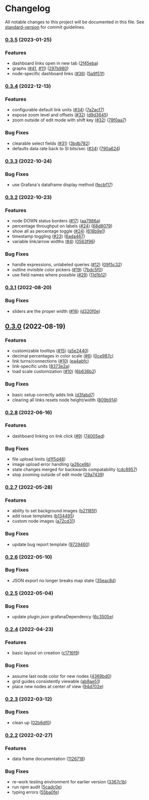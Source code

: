 # Changelog

All notable changes to this project will be documented in this file. See [standard-version](https://github.com/conventional-changelog/standard-version) for commit guidelines.

### [0.3.5](https://github.com/knightss27/grafana-network-weathermap/compare/v0.3.4...v0.3.5) (2023-01-25)


### Features

* dashboard links open in new tab ([2f45eba](https://github.com/knightss27/grafana-network-weathermap/commit/2f45eba0744a724412a77a1dea30add4ea9a124a))
* graphs ([#41](https://github.com/knightss27/grafana-network-weathermap/issues/41), [#11](https://github.com/knightss27/grafana-network-weathermap/issues/11)) ([297b980](https://github.com/knightss27/grafana-network-weathermap/commit/297b98084d0dc04ab9b87030cba0bdf240400271))
* node-specific dashboard links ([#36](https://github.com/knightss27/grafana-network-weathermap/issues/36)) ([5a9f51f](https://github.com/knightss27/grafana-network-weathermap/commit/5a9f51fad90d3f2a5431bb4de8a45f378de1d77b))

### [0.3.4](https://github.com/knightss27/grafana-network-weathermap/compare/v0.3.3...v0.3.4) (2022-12-13)

### Features

- configurable default link units ([#34](https://github.com/knightss27/grafana-network-weathermap/issues/34)) ([7a2acf7](https://github.com/knightss27/grafana-network-weathermap/commit/7a2acf7a635fd4df659f79f92599732cc8442342))
- expose zoom level and offsets ([#32](https://github.com/knightss27/grafana-network-weathermap/issues/32)) ([d9d3645](https://github.com/knightss27/grafana-network-weathermap/commit/d9d36450bb1c11031fd6ce6f3189b75fbd19a120))
- zoom outside of edit mode with shift key ([#32](https://github.com/knightss27/grafana-network-weathermap/issues/32)) ([78f0aa7](https://github.com/knightss27/grafana-network-weathermap/commit/78f0aa76aea072362dfcf9b1fed9ee2c426c89ca))

### Bug Fixes

- clearable select fields ([#31](https://github.com/knightss27/grafana-network-weathermap/issues/31)) ([3bdb782](https://github.com/knightss27/grafana-network-weathermap/commit/3bdb7823b061ea783a9b895d0b3fe09011e8d5f7))
- defaults data rate back to SI bits/sec ([#34](https://github.com/knightss27/grafana-network-weathermap/issues/34)) ([790a624](https://github.com/knightss27/grafana-network-weathermap/commit/790a62421dc8d34823f7e974fbfc46bb28df65f1))

### [0.3.3](https://github.com/knightss27/grafana-network-weathermap/compare/v0.3.2...v0.3.3) (2022-10-24)

### Bug Fixes

- use Grafana's dataframe display method ([fecbf17](https://github.com/knightss27/grafana-network-weathermap/commit/fecbf174ab36a49ec4234f60cbe99284f5bb6843))

### [0.3.2](https://github.com/knightss27/grafana-network-weathermap/compare/v0.3.1...v0.3.2) (2022-10-23)

### Features

- node DOWN status borders ([#17](https://github.com/knightss27/grafana-network-weathermap/issues/17)) ([aa7986a](https://github.com/knightss27/grafana-network-weathermap/commit/aa7986a50812441e43151e0416a9c9fa0cbaaa4b))
- percentage throughput on labels ([#24](https://github.com/knightss27/grafana-network-weathermap/issues/24)) ([68d8079](https://github.com/knightss27/grafana-network-weathermap/commit/68d8079b9c175fd1f3d04c31d972c2f69821d840))
- show all as percentage toggle ([#24](https://github.com/knightss27/grafana-network-weathermap/issues/24)) ([618b9e1](https://github.com/knightss27/grafana-network-weathermap/commit/618b9e10b00ba2cf775c5ecfd70a90fbd439ccf3))
- timestamp toggling ([#23](https://github.com/knightss27/grafana-network-weathermap/issues/23)) ([6ada467](https://github.com/knightss27/grafana-network-weathermap/commit/6ada467f7697fe8abfccb51b25865e04aedc0630))
- variable link/arrow widths ([#4](https://github.com/knightss27/grafana-network-weathermap/issues/4)) ([0563f96](https://github.com/knightss27/grafana-network-weathermap/commit/0563f96948e5e17fdaf36ac628f32771fbe02f8d))

### Bug Fixes

- handle expressions, unlabeled queries ([#12](https://github.com/knightss27/grafana-network-weathermap/issues/12)) ([09f5c32](https://github.com/knightss27/grafana-network-weathermap/commit/09f5c32771ceb91b655dd4b1543faa5c4c75b48c))
- outline invisible color pickers ([#19](https://github.com/knightss27/grafana-network-weathermap/issues/19)) ([7bdc5f0](https://github.com/knightss27/grafana-network-weathermap/commit/7bdc5f02b078c9fcf487c2a1bd946ffad023ece7))
- use field names where possible ([#29](https://github.com/knightss27/grafana-network-weathermap/issues/29)) ([11d1b12](https://github.com/knightss27/grafana-network-weathermap/commit/11d1b125a9322e5fc1344ea86c4e93d8326206cb))

### [0.3.1](https://github.com/knightss27/grafana-network-weathermap/compare/v0.3.0...v0.3.1) (2022-08-20)

### Bug Fixes

- sliders are the proper width ([#16](https://github.com/knightss27/grafana-network-weathermap/issues/16)) ([d320f0e](https://github.com/knightss27/grafana-network-weathermap/commit/d320f0ed01b78d2b2188f46df122e1572799840d))

## [0.3.0](https://github.com/knightss27/grafana-network-weathermap/compare/v0.2.8...v0.3.0) (2022-08-19)

### Features

- customizable tooltips ([#15](https://github.com/knightss27/grafana-network-weathermap/issues/15)) ([a5e2440](https://github.com/knightss27/grafana-network-weathermap/commit/a5e2440889389a5c41d2f098809a4ccdb98d0b0c))
- decimal percentages in color scale ([#6](https://github.com/knightss27/grafana-network-weathermap/issues/6)) ([0ce987c](https://github.com/knightss27/grafana-network-weathermap/commit/0ce987c6b19f4f1a08abd2681d8ab60b34b31ae6))
- link turns/connections ([#10](https://github.com/knightss27/grafana-network-weathermap/issues/10)) ([ea4abfc](https://github.com/knightss27/grafana-network-weathermap/commit/ea4abfcd538e3dd4003b9c83a68338be786a556f))
- link-specific units ([8373e2a](https://github.com/knightss27/grafana-network-weathermap/commit/8373e2af609432938b97d14bf988f19df5dcc81a))
- load scale customization ([#10](https://github.com/knightss27/grafana-network-weathermap/issues/10)) ([6b636b2](https://github.com/knightss27/grafana-network-weathermap/commit/6b636b270630ce2d098eece8e1dc95f91bbff4fb))

### Bug Fixes

- basic setup correctly adds link ([d3fabd7](https://github.com/knightss27/grafana-network-weathermap/commit/d3fabd7a529f3cec59fbce14ab7de39f27a849d7))
- clearing all links resets node height/width ([809b914](https://github.com/knightss27/grafana-network-weathermap/commit/809b914568168f89f6b8be0241d012f6d75b63e1))

### [0.2.8](https://github.com/knightss27/grafana-network-weathermap/compare/v0.2.7...v0.2.8) (2022-06-16)

### Features

- dashboard linking on link click ([#9](https://github.com/knightss27/grafana-network-weathermap/issues/9)) ([74005ed](https://github.com/knightss27/grafana-network-weathermap/commit/74005ed234498d44fcc7d5f510fd59e452a425f9))

### Bug Fixes

- file upload limits ([d1f5d48](https://github.com/knightss27/grafana-network-weathermap/commit/d1f5d48ae4a8c1f4bf6bd81d816eeb53c811837a))
- image upload error handling ([a26ce9b](https://github.com/knightss27/grafana-network-weathermap/commit/a26ce9bf57951d2db12877ca83a56b5de4cbd33b))
- state changes merged for backwards compatability ([cdc8957](https://github.com/knightss27/grafana-network-weathermap/commit/cdc89578fb91d2f53c231bbb02155ba91c7c5d65))
- stop zooming outside of edit mode ([29a7439](https://github.com/knightss27/grafana-network-weathermap/commit/29a7439960f9c1d7dc2ea722fad7dbc4777bd730))

### [0.2.7](https://github.com/knightss27/grafana-network-weathermap/compare/v0.2.6...v0.2.7) (2022-05-28)

### Features

- ability to set background images ([b21185f](https://github.com/knightss27/grafana-network-weathermap/commit/b21185fe98d5e6dd17418646a67062b8cd4785ac))
- add issue templates ([b134495](https://github.com/knightss27/grafana-network-weathermap/commit/b1344959b3e4e396d766bac7366a66d23d4b74b6))
- custom node images ([a72cd31](https://github.com/knightss27/grafana-network-weathermap/commit/a72cd316995a522f6e15ec8481be3d5a56986d6f))

### Bug Fixes

- update bug report template ([9729460](https://github.com/knightss27/grafana-network-weathermap/commit/9729460085f0d44196c7486915da9ca74c417537))

### [0.2.6](https://github.com/knightss27/grafana-network-weathermap/compare/v0.2.5...v0.2.6) (2022-05-10)

### Bug Fixes

- JSON export no longer breaks map state ([35eac8d](https://github.com/knightss27/grafana-network-weathermap/commit/35eac8df211c3f8264f18d7becd9e9ff1dea812c))

### [0.2.5](https://github.com/knightss27/grafana-network-weathermap/compare/v0.2.4...v0.2.5) (2022-05-04)

### Bug Fixes

- update plugin.json grafanaDependency ([6c3505e](https://github.com/knightss27/grafana-network-weathermap/commit/6c3505efc271f41c3f6394cdb8505b7df810344e))

### [0.2.4](https://github.com/knightss27/grafana-network-weathermap/compare/v0.2.3...v0.2.4) (2022-04-23)

### Features

- basic layout on creation ([c1716f9](https://github.com/knightss27/grafana-network-weathermap/commit/c1716f9791ab675c287ac4e0794360a86f40c286))

### Bug Fixes

- assume last node color for new nodes ([4369bd0](https://github.com/knightss27/grafana-network-weathermap/commit/4369bd0fbfbe02531c6c9841029a9e5f522ccbae))
- grid guides consistently viewable ([ab8ae51](https://github.com/knightss27/grafana-network-weathermap/commit/ab8ae51500506ae696564eb470bf848a263b887e))
- place new nodes at center of view ([94d702e](https://github.com/knightss27/grafana-network-weathermap/commit/94d702e4b8f682e8e42a0d52d945bee97c7a3142))

### [0.2.3](https://github.com/knightss27/grafana-network-weathermap/compare/v0.2.2...v0.2.3) (2022-03-12)

### Bug Fixes

- clean up ([02b6df0](https://github.com/knightss27/grafana-network-weathermap/commit/02b6df0323eeb69ce02bcf81147edf458f134a5d))

### [0.2.2](https://github.com/knightss27/grafana-network-weathermap/compare/v0.1.0...v0.2.2) (2022-02-27)

### Features

- data frame documentation ([1126718](https://github.com/knightss27/grafana-network-weathermap/commit/1126718a7155a7fea04315955b7e654f86359a1c))

### Bug Fixes

- re-work testing environment for earlier version ([3367c1b](https://github.com/knightss27/grafana-network-weathermap/commit/3367c1b5ae7293369d2bafdca9b15935ccb9c855))
- run npm audit ([5cadc0e](https://github.com/knightss27/grafana-network-weathermap/commit/5cadc0e46c9ad916befb8c8b2aeaea89d8d44784))
- typing errors ([55ba0fe](https://github.com/knightss27/grafana-network-weathermap/commit/55ba0fec13207619605e42dec61c7a33e618ae84))
